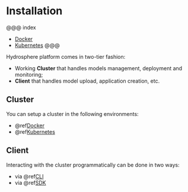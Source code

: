 # Installation 

@@@ index
* [Docker](docker.md)
* [Kubernetes](kubernetes.md)
@@@

Hydrosphere platform comes in two-tier fashion: 

* Working __Cluster__ that handles models management, deployment and 
monitoring; 
* __Client__ that handles model upload, application creation, etc. 

## Cluster

You can setup a cluster in the following environments: 

* @ref[Docker](docker.md)
* @ref[Kubernetes](kubernetes.md)

## Client

Interacting with the cluster programmatically can be done in two ways: 

* via @ref[CLI](../components/cli.md)
* via @ref[SDK](../components/sdk.md)
